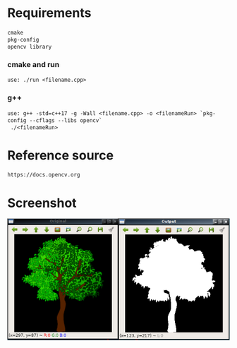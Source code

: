 # Requirements
   
    cmake
    pkg-config
    opencv library

### cmake and run

    use: ./run <filename.cpp>

### g++

    use: g++ -std=c++17 -g -Wall <filename.cpp> -o <filenameRun> `pkg-config --cflags --libs opencv`
	 ./<filenameRun>

	
# Reference source

    https://docs.opencv.org

# Screenshot

![screenshot](https://github.com/jpenrici/Computer_Graphics/blob/master/OpenCV_Cpp_Training/Threshold/images/display_image.png)
